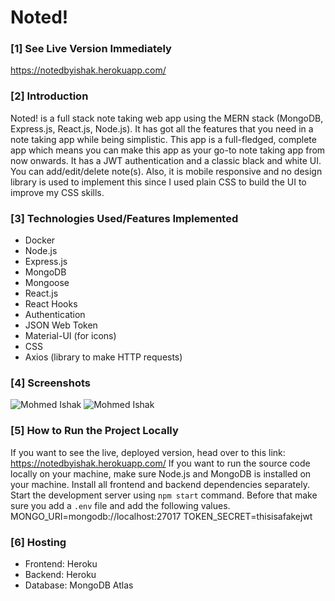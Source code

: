 # Noted!

### [1] See Live Version Immediately
https://notedbyishak.herokuapp.com/


### [2] Introduction
Noted! is a full stack note taking web app using the MERN stack (MongoDB, Express.js, React.js, Node.js). It has got all the features that you need in a note taking app while being simplistic. This app is a full-fledged, complete app which means you can make this app as your go-to note taking app from now onwards. It has a JWT authentication and a classic black and white UI. You can add/edit/delete note(s). Also, it is mobile responsive and no design library is used to implement this since I used plain CSS to build the UI to improve my CSS skills.

### [3] Technologies Used/Features Implemented
* Docker
* Node.js
* Express.js
* MongoDB
* Mongoose
* React.js
* React Hooks
* Authentication
* JSON Web Token
* Material-UI (for icons)
* CSS
* Axios (library to make HTTP requests)

### [4] Screenshots
![Mohmed Ishak](https://user-images.githubusercontent.com/52876913/136583349-ad687f9e-cbec-475f-a0c1-8b3845777275.png)
![Mohmed Ishak](https://user-images.githubusercontent.com/52876913/136583444-a43b4053-18b3-486d-9cd5-b67847825178.png)

### [5] How to Run the Project Locally
If you want to see the live, deployed version, head over to this link: https://notedbyishak.herokuapp.com/ If you want to run the source code locally on your machine, make sure Node.js and MongoDB is installed on your machine.  Install all frontend and backend dependencies separately. Start the development server using `npm start` command. Before that make sure you add a `.env` file and add the following values.
  MONGO_URI=mongodb://localhost:27017
  TOKEN_SECRET=thisisafakejwt

### [6] Hosting
* Frontend: Heroku
* Backend: Heroku
* Database: MongoDB Atlas
